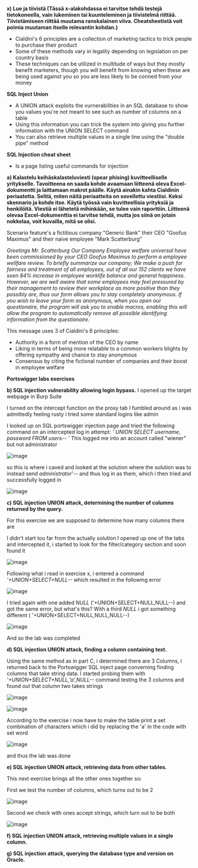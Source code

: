 **x) Lue ja tiivistä (Tässä x-alakohdassa ei tarvitse tehdä testejä tietokoneella, vain lukeminen tai kuunteleminen ja tiivistelmä riittää. Tiivistämiseen riittää muutama ranskalainen viiva. Cheatsheetistä voit poimia muutaman itselle relevantin kohdan.)**

- Cialdini's 6 principles are a collection of marketing tactics to trick people to purchase their product
- Some of these methods vary in legality depending on legislation on per country basis
- These techniques can be utilized in multitude of ways but they mostly benefit marketers, though you will benefit from knowing when these are being used against you so you are less likely to be conned from your money

**SQL Inject Union**

- A UNION attack exploits the vurnerabilities in an SQL database to show you values you're not meant to see such as number of columns on a table
- Using this information you can trick the system into giving you further information with the UNION SELECT command
- You can also retrieve multiple values in a single line using the "double pipe" method

 
**SQL Injection cheat sheet**

- Is a page listing useful commands for injection   

**a) Kalastelu keihäskalasteluviesti (spear phising) kuvitteelliselle yritykselle. Tavoitteena on saada kohde avaamaan liitteenä oleva Excel-dokumentti ja laittamaan makrot päälle. Käytä ainakin kahta Cialdinin periaatetta. Selitä, miten näitä periaatteita on sovellettu viestiisi. Keksi skennario ja kohde itse. Käytä työssä vain kuvitteellisia yrityksiä ja henkilöitä. Viestiä ei lähetetä mihinkään, se tulee vain raporttiin. Liitteenä olevaa Excel-dokumenttia ei tarvitse tehdä, mutta jos siinä on jotain nokkelaa, voit kuvailla, mitä se olisi.**

Scenario feature's a fictitious company "Generic Bank" their CEO "Goofus Maximus" and their naive employee "Mark Scatterburg"

*Greetings Mr. Scatterburg
Our Company Employee welfare universal have been commissioned by your CEO Goofus Maximus to perform a employee wellfare review. To briefly summarize our company; We make a push for fairness and treatment of all employees, out of all our 152 clients we have seen 84% increase in employee worklife balance and general happiness.
However, we are well aware that some employees may feel pressured by their management to review their workplace as more positive than they possibly are, thus our form allows you to stay completely anonymous. If you wish to leave your form as anonymous, when you open our questionaire, the program will ask you to enable macros, enabling this will allow the program to automatically remove all possible identifying information from the questionaire.*

This message uses 3 of Cialdini's 6 principles: 
- Authority in a form of mention of the CEO by name
- Liking in terms of being more relatable to a common workers blights by offering sympathy and chance to stay anonymous 
- Consensus by citing the fictional number of companies and their boost in employee welfare

**Portswigger labs exercises**

**b) SQL injection vulnerability allowing login bypass.**
I opened up the target webpage in Burp Suite

I turned on the intercept function on the proxy tab
I fumbled around as i was admittedly feeling rusty i tried some standard logins like admin

I looked up on SQL portswigger injection page and tried the following command on an intercepted log in attempt: *' UNION SELECT username, password FROM users-- '*
This logged me into an account called "wiener" but not administrator

![image](https://github.com/JoonasDemo/Tunkeutumistestaus/blob/main/Portswigger1.jpg)

so this is where i caved and looked at the solution where the solution was to instead send *administrator'--* and thus log in as them, which i then tried and successfully logged in


![image](https://github.com/JoonasDemo/Tunkeutumistestaus/blob/main/Portswigger2.jpg)

**c) SQL injection UNION attack, determining the number of columns returned by the query.**

For this exercise we are supposed to determine how many columns there are

I didn't start too far from the actually solution
I opened up one of the tabs and intercepted it, i started to look for the filter/category section and soon found it

![image](https://github.com/JoonasDemo/Tunkeutumistestaus/blob/main/Portswigger5.jpg)

Following what i read in exercise x, i entered a command *'+UNION+SELECT+NULL--*
which resulted in the following error

![image](https://github.com/JoonasDemo/Tunkeutumistestaus/blob/main/Portswigger4.jpg)

I tried again with one added *NULL* ('+UNION+SELECT+NULL,NULL--) and got the same error, but what's this? With a third *NULL* i got something different (
'+UNION+SELECT+NULL,NULL,NULL--)


![image](https://github.com/JoonasDemo/Tunkeutumistestaus/blob/main/Portswigger3.jpg)

And so the lab was completed


**d) SQL injection UNION attack, finding a column containing text.**

Using the same method as in part C, i determined there are 3 Columns, i returned back to the Portswigger SQL inject page converning finding columns that take string data. I started probing them with *'+UNION+SELECT+NULL,'a',NULL--* command testing the 3 columns and found out that column two takes strings

![image](https://github.com/JoonasDemo/Tunkeutumistestaus/blob/main/Portswigger6.jpg)

![image](https://github.com/JoonasDemo/Tunkeutumistestaus/blob/main/Portswigger7.jpg)

According to the exercise i now have to make the table print a set combination of characters which i did by replacing the 'a'
 in the code with set word
 
 ![image](https://github.com/JoonasDemo/Tunkeutumistestaus/blob/main/Portswigger8.jpg)
 
 and thus the lab was done

**e) SQL injection UNION attack, retrieving data from other tables.**

This next exercise brings all the other ones together so:

First we test the number of columns, which turns out to be 2

 ![image](https://github.com/JoonasDemo/Tunkeutumistestaus/blob/main/Portswigger9.jpg)
 
 Second we check with ones accept strings, which turn out to be both
 
  ![image](https://github.com/JoonasDemo/Tunkeutumistestaus/blob/main/Portswigger10.jpg)
  
  

**f) SQL injection UNION attack, retrieving multiple values in a single column.**


**g) SQL injection attack, querying the database type and version on Oracle.**
